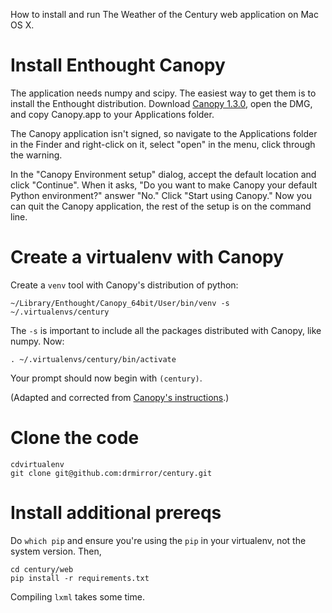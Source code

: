 How to install and run The Weather of the Century web application on Mac OS X.

# Install Enthought Canopy

The application needs numpy and scipy. The easiest way to get them is to
install the Enthought distribution. Download [Canopy 1.3.0][1], open the DMG,
and copy Canopy.app to your Applications folder.

[1]: https://www.enthought.com/downloads/canopy/osx-64/free/

The Canopy application isn't signed, so navigate to the Applications folder in the Finder
and right-click on it, select "open" in the menu, click through the warning.

In the "Canopy Environment setup" dialog, accept the default location and click
"Continue". When it asks, "Do you want to make Canopy your default Python environment?"
answer "No." Click "Start using Canopy." Now you can quit the Canopy application,
the rest of the setup is on the command line.

# Create a virtualenv with Canopy

Create a `venv` tool with Canopy's distribution of python:

    ~/Library/Enthought/Canopy_64bit/User/bin/venv -s ~/.virtualenvs/century

The `-s` is important to include all the packages distributed with Canopy,
like numpy. Now:

    . ~/.virtualenvs/century/bin/activate

Your prompt should now begin with `(century)`.

(Adapted and corrected from [Canopy's instructions][2].)

[2]: http://docs.enthought.com/canopy/configure/canopy-cli.html#scenario-creating-a-standalone-customizable-virtual-environment

# Clone the code

    cdvirtualenv
    git clone git@github.com:drmirror/century.git

# Install additional prereqs

Do `which pip` and ensure you're using the `pip` in your virtualenv, not the
system version. Then,

    cd century/web
    pip install -r requirements.txt

Compiling `lxml` takes some time.
